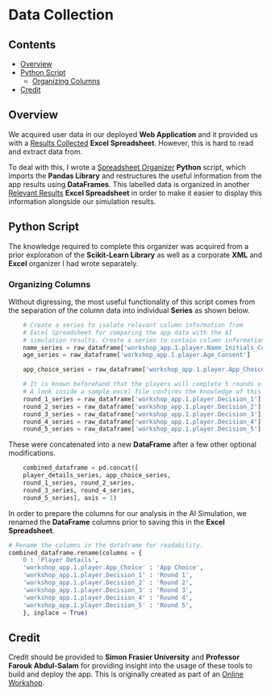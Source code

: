 # Data Collection

## Contents
* [Overview](#Overview)
* [Python Script](#Python-Script)
    * [Organizing Columns](#Organizing-Columns)
* [Credit](#Credit)

## Overview
We acquired user data in our deployed <b>Web Application</b> and it provided us with a <a href = "Results_Collected.xlsx">Results Collected</a> <b>Excel Spreadsheet</b>. However, this is hard to read and extract data from.

To deal with this, I wrote a <a href = "spreadsheet_organizer.py">Spreadsheet Organizer</a> <b>Python</b> script, which imports the <b>Pandas Library</b> and restructures the useful information from the app results using <b>DataFrames</b>. This labelled data is organized in another <a href = "Relevant_Results.xlsx">Relevant Results</a> <b>Excel Spreadsheet</b> in order to make it easier to display this information alongside our simulation results.

## Python Script
The knowledge required to complete this organizer was acquired from a prior exploration of the <b>Scikit-Learn Library</b> as well as a corporate <b>XML</b> and <b>Excel</b> organizer I had wrote separately.</br>

### Organizing Columns
Without digressing, the most useful functionality of this script comes from the separation of the column data into individual <b>Series</b> as shown below.
```python
    # Create a series to isolate relevant column information from
    # Excel Spreadsheet for comparing the app data with the AI
    # simulation results. Create a series to contain column information.
    name_series = raw_dataframe['workshop_app.1.player.Name_Initials_Consent']
    age_series = raw_dataframe['workshop_app.1.player.Age_Consent']

    app_choice_series = raw_dataframe['workshop_app.1.player.App_Choice']

    # It is known beforehand that the players will complete 5 rounds of the questionnaire.
    # A look inside a sample excel file confirms the knowledge of this information.
    round_1_series = raw_dataframe['workshop_app.1.player.Decision_1']
    round_2_series = raw_dataframe['workshop_app.1.player.Decision_2']
    round_3_series = raw_dataframe['workshop_app.1.player.Decision_3']
    round_4_series = raw_dataframe['workshop_app.1.player.Decision_4']
    round_5_series = raw_dataframe['workshop_app.1.player.Decision_5']
```

These were concatenated into a new <b>DataFrame</b> after a few other optional modifications.
```python
    combined_dataframe = pd.concat([
    player_details_series, app_choice_series,
    round_1_series, round_2_series,
    round_3_series, round_4_series,
    round_5_series], axis = 1)
```

In order to prepare the columns for our analysis in the AI Simulation, we renamed the <b>DataFrame</b> columns
prior to saving this in the <b>Excel Spreadsheet</b>.
```python
# Rename the columns in the dataframe for readability.
combined_dataframe.rename(columns = {
    0 : 'Player Details',
    'workshop_app.1.player.App_Choice' : 'App Choice',
    'workshop_app.1.player.Decision_1' : 'Round 1',
    'workshop_app.1.player.Decision_2' : 'Round 2',
    'workshop_app.1.player.Decision_3' : 'Round 3',
    'workshop_app.1.player.Decision_4' : 'Round 4',
    'workshop_app.1.player.Decision_5' : 'Round 5',
    }, inplace = True)
```

## Credit
Credit should be provided to <b>Simon Frasier University</b> and <b>Professor Farouk Abdul-Salam</b> for providing
insight into the usage of these tools to build and deploy the app. This is originally created as part of an
<a href = "https://sites.google.com/view/farouk-abdul-salam/my-teaching-workshop/workshop?authuser=0">Online Workshop</a>.